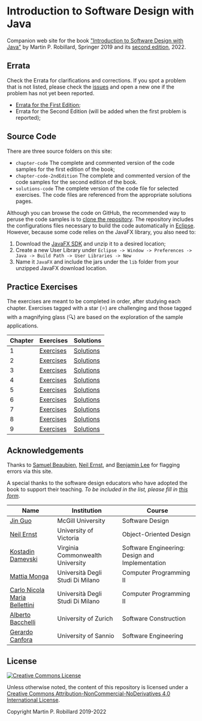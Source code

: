 # Introduction to Software Design with Java

Companion web site for the book ["Introduction to Software Design with Java"](https://www.springer.com/gp/book/9783030240936) by Martin P. Robillard, Springer 2019 and its [second edition](https://link.springer.com/book/10.1007/978-3-030-97899-0), 2022.

## Errata

Check the Errata for clarifications and corrections. If you spot a problem that is not listed, please check the [issues](https://github.com/prmr/DesignBook/issues) and open a new one if the problem has not yet been reported.

* [Errata for the First Edition](errata-e1.md);
* Errata for the Second Edition (will be added when the first problem is reported);

## Source Code

There are three source folders on this site:

* `chapter-code` The complete and commented version of the code samples for the first edition of the book;
* `chapter-code-2ndEdition` The complete and commented version of the code samples for the second edition of the book.
* `solutions-code` The complete version of the code file for selected exercises. The code files are referenced from the appropriate solutions pages.

Although you can browse the code on GitHub, the recommended way to peruse the code samples is to [clone the repository](https://www.git-scm.com/docs/git-clone). The repository includes the configurations files necessary to build the code automatically in [Eclipse](https://www.eclipse.org/). However, because some code relies on the JavaFX library, you also need to:
1. Download the [JavaFX SDK](https://gluonhq.com/products/javafx/) and unzip it to a desired location;
2. Create a new User Library under `Eclipse -> Window -> Preferences -> Java -> Build Path -> User Libraries -> New`
3. Name it `JavaFX` and include the jars under the `lib` folder from your unzipped JavaFX download location.

## Practice Exercises

The exercises are meant to be completed in order, after studying each chapter. Exercises tagged with a star (:star:) are challenging and those tagged with a magnifying glass (:mag:) are based on the exploration of the sample applications. 

|Chapter|Exercises|Solutions|
|---|---|---|
|1|[Exercises](exercises/e-chapter1.md)|[Solutions](solutions/s-chapter1.md)
|2|[Exercises](exercises/e-chapter2.md)|[Solutions](solutions/s-chapter2.md)
|3|[Exercises](exercises/e-chapter3.md)|[Solutions](solutions/s-chapter3.md)
|4|[Exercises](exercises/e-chapter4.md)|[Solutions](solutions/s-chapter4.md)
|5|[Exercises](exercises/e-chapter5.md)|[Solutions](solutions/s-chapter5.md)
|6|[Exercises](exercises/e-chapter6.md)|[Solutions](solutions/s-chapter6.md)
|7|[Exercises](exercises/e-chapter7.md)|[Solutions](solutions/s-chapter7.md)
|8|[Exercises](exercises/e-chapter8.md)|[Solutions](solutions/s-chapter8.md)
|9|[Exercises](exercises/e-chapter9.md)|[Solutions](solutions/s-chapter9.md)

## Acknowledgements

Thanks to [Samuel Beaubien](https://github.com/samuelbeaubien), [Neil Ernst](https://github.com/neilernst), and [Benjamin Lee](https://github.com/UnHumbleBen) for flagging errors via this site.

A special thanks to the software design educators who have adopted the book to support their teaching. 
*To be included in the list, please fill in [this form](https://forms.office.com/r/jjagth5cDk)*.

|Name|Institution|Course|
|---|---|---|
|[Jin Guo](http://jguo-web.com)|McGill University|Software Design|
|[Neil Ernst](http://neilernst.net)|University of Victoria|Object-Oriented Design|
|[Kostadin Damevski](http://damevski.github.io)|Virginia Commonwealth University|Software Engineering: Design and Implementation|
|[Mattia Monga](https://homes.di.unimi.it/monga)|Universit&agrave; Degli Studi Di Milano|Computer Programming II|
|[Carlo Nicola Maria Bellettini](https://www.unimi.it/it/ugov/person/carlo-bellettini)|Universit&agrave; Degli Studi Di Milano|Computer Programming II|
|[Alberto Bacchelli](https://www.ifi.uzh.ch/en/zest/team/bacchelli.html)|University of Zurich|Software Construction|
|[Gerardo Canfora](http://www.gerardocanfora.net/)|University of Sannio|Software Engineering|


## License

<a rel="license" href="http://creativecommons.org/licenses/by-nc-nd/4.0/"><img alt="Creative Commons License" style="border-width:0" src="https://i.creativecommons.org/l/by-nc-nd/4.0/88x31.png" /></a>

Unless otherwise noted, the content of this repository is licensed under a <a rel="license" href="http://creativecommons.org/licenses/by-nc-nd/4.0/">Creative Commons Attribution-NonCommercial-NoDerivatives 4.0 International License</a>. 

Copyright Martin P. Robillard 2019-2022

